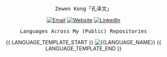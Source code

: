 <div align = "center">

<p><samp>Zewen Kong「孔泽文」</samp></p>

[![Email](https://img.shields.io/static/v1?style=flat-square&label=E-mail&labelColor=0078D4&color=666666&logo=microsoft-outlook&logoColor=white&message=zewen.kong@outlook.com)](mailto:zewen.kong@outlook.com)
[![Website](https://img.shields.io/static/v1?style=flat-square&label=Website&labelColor=4085f9&color=666666&message=zewenkong.github.io)](https://zewenkong.github.io/)
[![LinkedIn](https://img.shields.io/static/v1?style=flat-square&label=LinkedIn&labelColor=0072b1&color=666666&message=Zewen%20Kong)](https://www.linkedin.com/in/zewen-kong-07b42b263/)
    
<p><samp>Languages Across My (Public) Repositories</samp></p>

{{ LANGUAGE_TEMPLATE_START }}
![{{LANGUAGE_NAME}}](https://img.shields.io/static/v1?style=flat-square&label=%E2%A0%80&color=666666&labelColor={{LANGUAGE_COLOR:uri}}&message={{LANGUAGE_NAME:uri}}%EF%B8%B1{{LANGUAGE_PERCENT:uri}}%25)
{{ LANGUAGE_TEMPLATE_END }}

</div>

